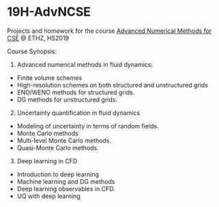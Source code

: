 # 19H-AdvNCSE
Projects and homework for the course [Advanced Numerical Methods for CSE](#http://www.vvz.ethz.ch/Vorlesungsverzeichnis/lerneinheit.view?lang=en&lerneinheitId=132023&semkez=2019W&ansicht=KATALOGDATEN&) @ ETHZ, HS2019

Course Synopsis:

1. Advanced numerical methods in fluid dynamics: 
- Finite volume schemes 
- High-resolution schemes on both structured and unstructured grids
- ENO/WENO methods for structured grids.
- DG methods for unstructured grids.

2. Uncertainty quantification in fluid dynamics
- Modeling of uncertainty in terms of random fields.
- Monte Carlo methods
- Multi-level Monte Carlo methods.
- Quasi-Monte Carlo methods.

3. Deep learning in CFD
- Introduction to deep learning
- Machine learning and DG methods
- Deep learning observables in CFD.
- UQ with deep learning
